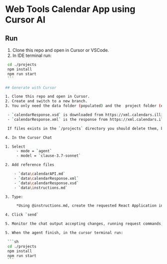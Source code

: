 # Web Tools Calendar App using Cursor AI

## Run

  1. Clone this repo and open in Cursor or VSCode.
  2. In IDE terminal run:

   ```sh
    cd ./projects
    npm install
    npm run start
    ```

## Generate with Cursor

1. Clone this repo and open in Cursor.
2. Create and switch to a new branch.
3. You only need the data folder (populated) and the  project folder (empty).

    - `calendarResponse.xsd` is downloaded from https://xml.calendars.illinois.edu/calendarws16.xsd
    - `calendarResponse.xml` is the response from https://xml.calendars.illinois.edu/eventXML16/8230.xml

    If files exists in the `/projects` directory you should delete them, but keep the empty folder.  The files will be generated by Cursor.

4. In the Cursor Chat

   1. Select
        - mode = `agent`
        - model = `clause-3.7-sonnet`

   2. Add reference files

       - `data\calendarAPI.md`
       - `data\calendarResponse.xml`
       - `data\calendarResponse.xsd`
       - `data\instructions.md`
  
   3. Type:

        *Using @instructions.md, create the requested React Application in the "/projects" directory*

   4. Click `send`

   5. Monitor the chat output accepting changes, running request commands, and following instructions.

5. When the agent finish, in the cursor terminal run:

    ```sh
    cd ./projects
    npm install
    npm run start
    ```
